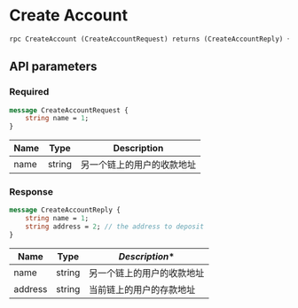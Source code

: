 # Create Account

```proto
rpc CreateAccount (CreateAccountRequest) returns (CreateAccountReply) {}
```

## API parameters

### Required

```proto
message CreateAccountRequest {
    string name = 1;
}
```

| **Name**         | **Type** | **Description**   |
| ---------------- | ------ | -------------------------------------------|
| name | string   | 另一个链上的用户的收款地址  |       


### Response

```proto
message CreateAccountReply {
    string name = 1;
    string address = 2; // the address to deposit
}
```

| **Name**         | **Type** | *Description** |              
| ---------------- | ------ | ------------------------------------------|
| name | string   | 另一个链上的用户的收款地址 |   
| address | string | 当前链上的用户的存款地址 |